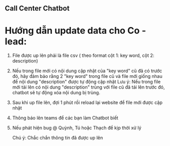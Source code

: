 ## Call Center Chatbot
# Hướng dẫn update data cho Co - lead:
1. File được up lên phải là file csv ( theo format cột 1: key word, cột 2: description)
2. Nếu trong file mới có nội dung cập nhật của "key word" cũ đã có trước đó, hãy đảm bảo rằng 2 "key word" trong file cũ và file mới giống nhau để nội dung "description" được tự động cập nhật
   Lưu ý: Nếu trong file mới tải lên có nội dung "description" trùng với file cũ đã tải lên trước đó, chatbot sẽ tự động xóa nội dung bị trùng.
3. Sau khi up file lên, đợi 1 phút rồi reload lại website để file mới được cập nhật
4. Thông báo lên teams để các bạn làm Chatbot biết
5. Nếu phát hiện bug @ Quỳnh, Tú hoặc Thạch để kịp thời xử lý

   Chú ý: Chắc chắn thông tin đã được up lên
   

